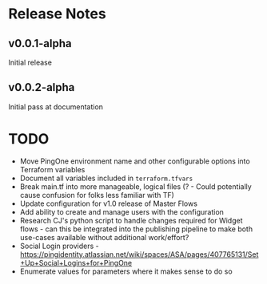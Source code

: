 # Release Notes

## v0.0.1-alpha
Initial release

## v0.0.2-alpha
Initial pass at documentation

# TODO
- Move PingOne environment name and other configurable options into Terraform variables
- Document all variables included in `terraform.tfvars`
- Break main.tf into more manageable, logical files (? - Could potentially cause confusion for folks less familiar with TF)
- Update configuration for v1.0 release of Master Flows
- Add ability to create and manage users with the configuration
- Research CJ's python script to handle changes required for Widget flows - can this be integrated into the publishing pipeline to make both use-cases available without additional work/effort?
- Social Login providers - https://pingidentity.atlassian.net/wiki/spaces/ASA/pages/407765131/Set+Up+Social+Logins+for+PingOne
- Enumerate values for parameters where it makes sense to do so
